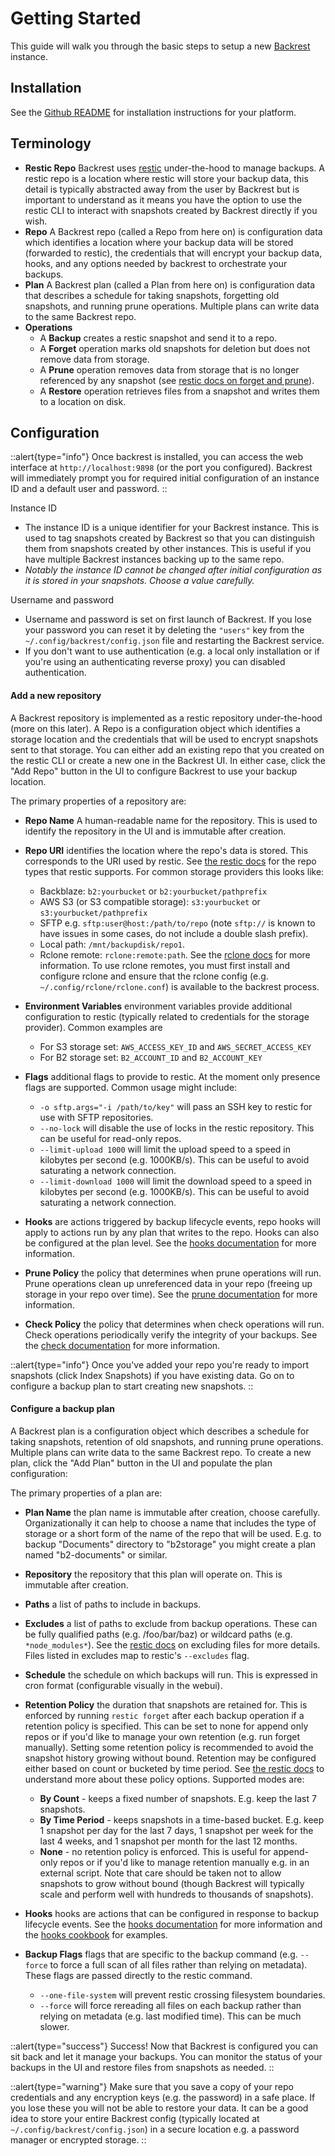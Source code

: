 # Getting Started

This guide will walk you through the basic steps to setup a new [Backrest](https://github.com/garethgeorge/backrest) instance.

## Installation

See the <a href="https://github.com/garethgeorge/backrest" target="_blank">Github README</a> for installation instructions for your platform.

## Terminology

- **Restic Repo** Backrest uses [restic](https://restic.net) under-the-hood to manage backups. A restic repo is a location where restic will store your backup data, this detail is typically abstracted away from the user by Backrest but is important to understand as it means you have the option to use the restic CLI to interact with snapshots created by Backrest directly if you wish.
- **Repo** A Backrest repo (called a Repo from here on) is configuration data which identifies a location where your backup data will be stored (forwarded to restic), the credentials that will encrypt your backup data, hooks, and any options needed by backrest to orchestrate your backups.
- **Plan** A Backrest plan (called a Plan from here on) is configuration data that describes a schedule for taking snapshots, forgetting old snapshots, and running prune operations. Multiple plans can write data to the same Backrest repo.
- **Operations**
  - A **Backup** creates a restic snapshot and send it to a repo.
  - A **Forget** operation marks old snapshots for deletion but does not remove data from storage.
  - A **Prune** operation removes data from storage that is no longer referenced by any snapshot (see [restic docs on forget and prune](https://restic.readthedocs.io/en/latest/060_forget.html)).
  - A **Restore** operation retrieves files from a snapshot and writes them to a location on disk.

## Configuration

::alert{type="info"}
Once backrest is installed, you can access the web interface at `http://localhost:9898` (or the port you configured). Backrest will immediately prompt you for required initial configuration of an instance ID and a default user and password.
::

Instance ID

 * The instance ID is a unique identifier for your Backrest instance. This is used to tag snapshots created by Backrest so that you can distinguish them from snapshots created by other instances. This is useful if you have multiple Backrest instances backing up to the same repo.
 * *Notably the instance ID cannot be changed after initial configuration as it is stored in your snapshots. Choose a value carefully.*

Username and password

 * Username and password is set on first launch of Backrest. If you lose your password you can reset it by deleting the `"users"` key from the `~/.config/backrest/config.json` file and restarting the Backrest service.
 * If you don't want to use authentication (e.g. a local only installation or if you're using an authenticating reverse proxy) you can disabled authentication.


#### Add a new repository

A Backrest repository is implemented as a restic repository under-the-hood (more on this later). A Repo is a configuration object which identifies a storage location and the credentials that will be used to encrypt snapshots sent to that storage. You can either add an existing repo that you created on the restic CLI or create a new one in the Backrest UI. In either case, click the "Add Repo" button in the UI to configure Backrest to use your backup location.

The primary properties of a repository are:

- **Repo Name** A human-readable name for the repository. This is used to identify the repository in the UI and is immutable after creation.

- **Repo URI** identifies the location where the repo's data is stored. This corresponds to the URI used by restic. See [the restic docs](https://restic.readthedocs.io/en/stable/030_preparing_a_new_repo.html) for the repo types that restic supports. For common storage providers this looks like:

  - Backblaze: `b2:yourbucket` or `b2:yourbucket/pathprefix`
  - AWS S3 (or S3 compatible storage): `s3:yourbucket` or `s3:yourbucket/pathprefix`
  - SFTP e.g. `sftp:user@host:/path/to/repo` (note `sftp://` is known to have issues in some cases, do not include a double slash prefix).
  - Local path: `/mnt/backupdisk/repo1`.
  - Rclone remote: `rclone:remote:path`. See the [rclone docs](https://rclone.org/docs/) for more information. To use rclone remotes, you must first install and configure rclone and ensure that the rclone config (e.g. `~/.config/rclone/rclone.conf`) is available to the backrest process.

- **Environment Variables** environment variables provide additional configuration to restic (typically related to credentials for the storage provider). Common examples are

  - For S3 storage set: `AWS_ACCESS_KEY_ID` and `AWS_SECRET_ACCESS_KEY`
  - For B2 storage set: `B2_ACCOUNT_ID` and `B2_ACCOUNT_KEY`

- **Flags** additional flags to provide to restic. At the moment only presence flags are supported. Common usage might include:

  - `-o sftp.args="-i /path/to/key"` will pass an SSH key to restic for use with SFTP repositories.
  - `--no-lock` will disable the use of locks in the restic repository. This can be useful for read-only repos.
  - `--limit-upload 1000` will limit the upload speed to a speed in kilobytes per second (e.g. 1000KB/s). This can be useful to avoid saturating a network connection.
  - `--limit-download 1000` will limit the download speed to a speed in kilobytes per second (e.g. 1000KB/s). This can be useful to avoid saturating a network connection.

- **Hooks** are actions triggered by backup lifecycle events, repo hooks will apply to actions run by any plan that writes to the repo. Hooks can also be configured at the plan level. See the [hooks documentation](/docs/hooks) for more information.

- **Prune Policy** the policy that determines when prune operations will run. Prune operations clean up unreferenced data in your repo (freeing up storage in your repo over time). See the [prune documentation](/docs/operations#prune) for more information.
- **Check Policy** the policy that determines when check operations will run. Check operations periodically verify the integrity of your backups. See the [check documentation](/docs/operations#check) for more information.

::alert{type="info"}
Once you've added your repo you're ready to import snapshots (click Index Snapshots) if you have existing data. Go on to configure a backup plan to start creating new snapshots.
::

#### Configure a backup plan

A Backrest plan is a configuration object which describes a schedule for taking snapshots, retention of old snapshots, and running prune operations. Multiple plans can write data to the same Backrest repo. To create a new plan, click the "Add Plan" button in the UI and populate the plan configuration:

The primary properties of a plan are:

- **Plan Name** the plan name is immutable after creation, choose carefully. Organizationally it can help to choose a name that includes the type of storage or a short form of the name of the repo that will be used. E.g. to backup "Documents" directory to "b2storage" you might create a plan named "b2-documents" or similar.

- **Repository** the repository that this plan will operate on. This is immutable after creation.

- **Paths** a list of paths to include in backups.

- **Excludes** a list of paths to exclude from backup operations. These can be fully qualified paths (e.g. /foo/bar/baz) or wildcard paths (e.g. `*node_modules*`). See the [restic docs](https://restic.readthedocs.io/en/latest/040_backup.html#excluding-files) on excluding files for more details. Files listed in excludes map to restic's `--excludes` flag.

- **Schedule** the schedule on which backups will run. This is expressed in cron format (configurable visually in the webui).

- **Retention Policy** the duration that snapshots are retained for. This is enforced by running `restic forget` after each backup operation if a retention policy is specified. This can be set to none for append only repos or if you'd like to manage your own retention (e.g. run forget manually). Setting some retention policy is recommended to avoid the snapshot history growing without bound. Retention may be configured either based on count or bucketed by time period. See [the restic docs](https://restic.readthedocs.io/en/latest/060_forget.html#removing-snapshots-according-to-a-policy) to understand more about these policy options. Supported modes are:

  - **By Count** - keeps a fixed number of snapshots. E.g. keep the last 7 snapshots.
  - **By Time Period** - keeps snapshots in a time-based bucket. E.g. keep 1 snapshot per day for the last 7 days, 1 snapshot per week for the last 4 weeks, and 1 snapshot per month for the last 12 months.
  - **None** - no retention policy is enforced. This is useful for append-only repos or if you'd like to manage retention manually e.g. in an external script. Note that care should be taken not to allow snapshots to grow without bound (though Backrest will typically scale and perform well with hundreds to thousands of snapshots).

- **Hooks** hooks are actions that can be configured in response to backup lifecycle events. See the [hooks documentation](/docs/hooks) for more information and the [hooks cookbook](/cookbooks/command-hook-examples) for examples.
- **Backup Flags** flags that are specific to the backup command (e.g. `--force` to force a full scan of all files rather than relying on metadata). These flags are passed directly to the restic command.
  - `--one-file-system` will prevent restic crossing filesystem boundaries.
  - `--force` will force rereading all files on each backup rather than relying on metadata (e.g. last modified time). This can be much slower.

::alert{type="success"}
Success! Now that Backrest is configured you can sit back and let it manage your backups. You can monitor the status of your backups in the UI and restore files from snapshots as needed.
::

::alert{type="warning"}
Make sure that you save a copy of your repo credentials and any encryption keys (e.g. the password) in a safe place. If you lose these you will not be able to restore your data. It can be a good idea to store your entire Backrest config (typically located at `~/.config/backrest/config.json`) in a secure location e.g. a password manager or encrypted storage.
::
